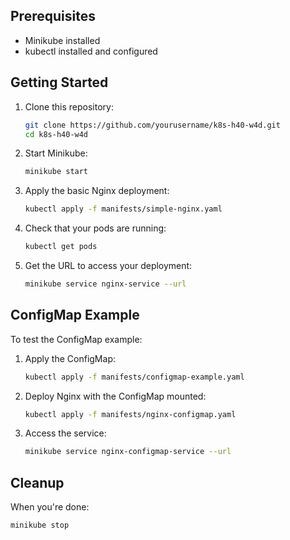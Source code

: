 ## Prerequisites

- Minikube installed
- kubectl installed and configured

## Getting Started

1. Clone this repository:

   ```bash
   git clone https://github.com/yourusername/k8s-h40-w4d.git
   cd k8s-h40-w4d
   ```

2. Start Minikube:

   ```bash
   minikube start
   ```

3. Apply the basic Nginx deployment:

   ```bash
   kubectl apply -f manifests/simple-nginx.yaml
   ```

4. Check that your pods are running:

   ```bash
   kubectl get pods
   ```

5. Get the URL to access your deployment:
   ```bash
   minikube service nginx-service --url
   ```

## ConfigMap Example

To test the ConfigMap example:

1. Apply the ConfigMap:

   ```bash
   kubectl apply -f manifests/configmap-example.yaml
   ```

2. Deploy Nginx with the ConfigMap mounted:

   ```bash
   kubectl apply -f manifests/nginx-configmap.yaml
   ```

3. Access the service:
   ```bash
   minikube service nginx-configmap-service --url
   ```
   
## Cleanup

When you're done:

```bash
minikube stop
```
